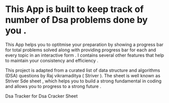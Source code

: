 # This App is built to keep track of number of Dsa problems done by you .
This App helps you to optitmise your preparation by  showing a progress bar for total problems solved along with providing progress bar for each and every topic in an interactive form . I contains several other features that help to maintain your consistency and efficiency .

This project is adapted from a curated list of data structure and algorithms (DSA) questions by Raj vikramaditya ( Striver ). The sheet is well known as Striver Sde sheet  , which helps you to build a strong fundamental  in coding and allows you to progress to a strong future  .

Dsa Tracker for Dsa Cracker Sheet 
